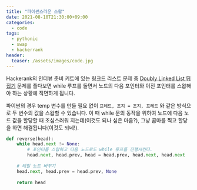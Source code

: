 ```yaml
---
title: "파이썬스러운 스왑"
date: 2021-08-10T21:30:00+09:00
categories:
  - code
tags:
  - pythonic 
  - swap
  - hackerrank
header:
  teaser: /assets/images/code.jpg
---
```


Hackerank의 인터뷰 준비 키트에 있는 링크드 리스트 문제 중 [Doubly Linked List 뒤집기][Reverse-a doubly-linked-list] 문제를 풀다보면 while 루프를 돌면서 노드의 다음 포인터와 이전 포인터를 스왑해야 하는 상황에 직면하게 됩니다. 

파이썬의 경우 temp 변수를 만들 필요 없이 `프레드, 조지 = 조지, 프레드` 와 같은 방식으로 두 변수의 값을 스왑할 수 있습니다. 이 때 while 문의 동작을 위하여 노드에 다음 노드 값을 할당할 때 조심스러워 지는데(이것도 되나 싶은 마음?), 그냥 콤마를 찍고 할당을 하면 해결됩니다(이것도 되네!). 

```python
def reverse(head):
    while head.next != None:
        # 포인터를 스왑하고 다음 노드로도 while 루프를 진행시킨다. 
        head.next, head.prev, head = head.prev, head.next, head.next
        
    # 테일 노드 바꾸기
    head.next, head.prev = head.prev, None
    
    return head
```

[Reverse-a doubly-linked-list]: https://www.hackerrank.com/challenges/reverse-a-doubly-linked-list/problem?h_l=interview&playlist_slugs%5B%5D=interview-preparation-kit&playlist_slugs%5B%5D=linked-lists